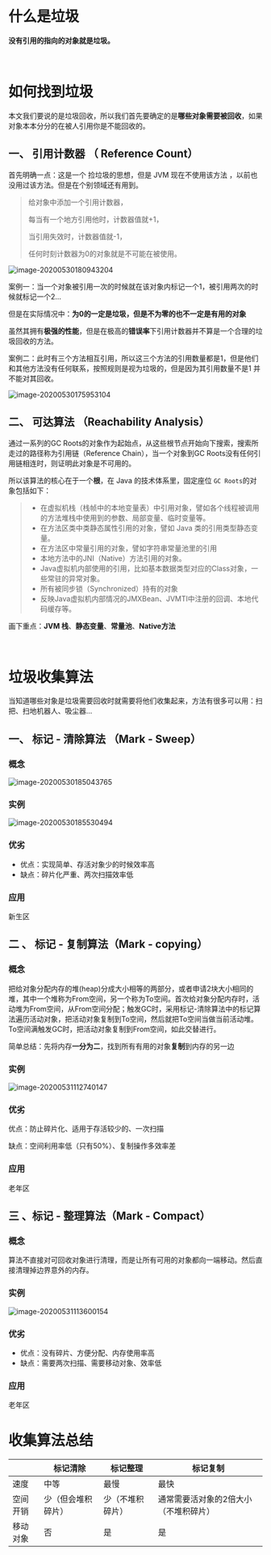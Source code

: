 # 什么是垃圾

**没有引用的指向的对象就是垃圾。**

<br>

# 如何找到垃圾

本文我们要说的是垃圾回收，所以我们首先要确定的是**哪些对象需要被回收**，如果对象本本分分的在被人引用你是不能回收的。

## 一、 引用计数器 （ Reference Count）

首先明确一点：这是一个 捡垃圾的思想，但是 JVM 现在不使用该方法 ，以前也没用过该方法。但是在个别领域还有用到。

> 给对象中添加一个引用计数器，
>
> 每当有一个地方引用他时，计数器值就+1，
>
> 当引用失效时，计数器值就-1，
>
> 任何时刻计数器为0的对象就是不可能在被使用。

![image-20200530180943204](../../image/image-20200530180943204.png)

案例一：当一个对象被引用一次的时候就在该对象内标记一个1，被引用两次的时候就标记一个2...

但是在实际情况中：**为0的一定是垃圾，但是不为零的也不一定是有用的对象**

虽然其拥有**极强的性能**，但是在极高的**错误率**下引用计数器并不算是一个合理的垃圾回收的方法。

案例二：此时有三个方法相互引用，所以这三个方法的引用数量都是1，但是他们和其他方法没有任何联系，按照规则是视为垃圾的，但是因为其引用数量不是1 并不能对其回收。

![image-20200530175953104](../../image/image-20200530175953104.png)



## 二、 可达算法 （Reachability Analysis）

通过一系列的GC Roots的对象作为起始点，从这些根节点开始向下搜索，搜索所走过的路径称为引用链（Reference Chain），当一个对象到GC Roots没有任何引用链相连时，则证明此对象是不可用的。

所以该算法的核心在于一个**根**，在 Java 的技术体系里，固定座位 `GC Roots`的对象包括如下：

> - 在虚拟机栈（栈帧中的本地变量表）中引用对象，譬如各个线程被调用的方法堆栈中使用到的参数、局部变量、临时变量等。
> - 在方法区类中类静态属性引用的对象，譬如 Java 类的引用类型静态变量。
> - 在方法区中常量引用的对象，譬如字符串常量池里的引用
> - 本地方法中的JNI（Native）方法引用的对象。
> - Java虚拟机内部使用的引用，比如基本数据类型对应的Class对象，一些常驻的异常对象。
> - 所有被同步锁（Synchronized）持有的对象
> - 反映Java虚拟机内部情况的JMXBean、JVMTI中注册的回调、本地代码缓存等。

画下重点：**JVM 栈**、**静态变量**、**常量池**、**Native方法**

<BR>

# 垃圾收集算法

当知道哪些对象是垃圾需要回收时就需要将他们收集起来，方法有很多可以用：扫把、扫地机器人、吸尘器...

## 一、 标记 - 清除算法 （Mark - Sweep）

### 概念

![image-20200530185043765](../../image/image-20200530185043765.png)

### 实例

![image-20200530185530494](../../image/image-20200530185530494.png)

### 优劣

- 优点：实现简单、存活对象少的时候效率高
- 缺点：碎片化严重、两次扫描效率低

### 应用

新生区

## 二 、 标记 - 复制算法（Mark - copying）

### 概念

把给对象分配内存的堆(heap)分成大小相等的两部分，或者申请2块大小相同的堆，其中一个堆称为From空间，另一个称为To空间。首次给对象分配内存时，活动堆为From空间，从From空间分配；触发GC时，采用标记-清除算法中的标记算法遍历活动对象，把活动对象复制到To空间，然后就把To空间当做当前活动堆。To空间满触发GC时，把活动对象复制到From空间，如此交替进行。

简单总结：先将内存**一分为二**，找到所有有用的对象**复制**到内存的另一边

### 实例

![image-20200531112740147](../../image/image-20200531112740147.png)

### 优劣

优点：防止碎片化、适用于存活较少的、一次扫描

缺点：空间利用率低（只有50%）、复制操作多效率差

### 应用

老年区

## 三 、标记 - 整理算法（Mark - Compact）

### 概念

算法不直接对可回收对象进行清理，而是让所有可用的对象都向一端移动。然后直接清理掉边界意外的内存。

### 实例

![image-20200531113600154](../../image/image-20200531113600154.png)

### 优劣

- 优点：没有碎片、方便分配、内存使用率高
- 缺点：需要两次扫描、需要移动对象、效率低

### 应用

老年区



# 收集算法总结

|            | 标记清除      | 标记整理   | 标记复制                             |
| ---------- | ------------------ | ---------------- | ------------------------------------- |
| 速度       | 中等               | 最慢             | 最快                                  |
| 空间开销   | 少（但会堆积碎片） | 少（不堆积碎片） | 通常需要活对象的2倍大小（不堆积碎片） |
| 移动对象 | 否                 | 是               | 是                                    |

